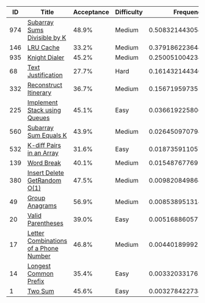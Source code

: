 |ID|Title|Acceptance|Difficulty|Frequency|
|----|-----|----|---|---|
|974|[Subarray Sums Divisible by K]( https://leetcode.com/problems/subarray-sums-divisible-by-k)|48.9%|Medium|0.5083214430545138|
|146|[LRU Cache]( https://leetcode.com/problems/lru-cache)|33.2%|Medium|0.37918622364432397|
|935|[Knight Dialer]( https://leetcode.com/problems/knight-dialer)|45.2%|Medium|0.2500510042341341|
|68|[Text Justification]( https://leetcode.com/problems/text-justification)|27.7%|Hard|0.16143214434637243|
|332|[Reconstruct Itinerary]( https://leetcode.com/problems/reconstruct-itinerary)|36.7%|Medium|0.15671959735502852|
|225|[Implement Stack using Queues]( https://leetcode.com/problems/implement-stack-using-queues)|45.1%|Easy|0.03661922580674248|
|560|[Subarray Sum Equals K]( https://leetcode.com/problems/subarray-sum-equals-k)|43.9%|Medium|0.026450970794755804|
|532|[K-diff Pairs in an Array]( https://leetcode.com/problems/k-diff-pairs-in-an-array)|31.6%|Easy|0.018735911057469818|
|139|[Word Break]( https://leetcode.com/problems/word-break)|40.1%|Medium|0.015487677691351377|
|380|[Insert Delete GetRandom O(1)]( https://leetcode.com/problems/insert-delete-getrandom-o1)|47.5%|Medium|0.009820849864094454|
|49|[Group Anagrams]( https://leetcode.com/problems/group-anagrams)|56.9%|Medium|0.008538951314232168|
|20|[Valid Parentheses]( https://leetcode.com/problems/valid-parentheses)|39.0%|Easy|0.005168860577665306|
|17|[Letter Combinations of a Phone Number]( https://leetcode.com/problems/letter-combinations-of-a-phone-number)|46.8%|Medium|0.0044018999217624675|
|14|[Longest Common Prefix]( https://leetcode.com/problems/longest-common-prefix)|35.4%|Easy|0.003320331762984143|
|1|[Two Sum]( https://leetcode.com/problems/two-sum)|45.6%|Easy|0.003278422738041615|
